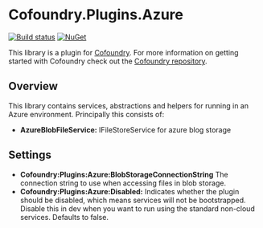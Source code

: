 # Cofoundry.Plugins.Azure

[![Build status](https://ci.appveyor.com/api/projects/status/65bx24r2ugb1hoko?svg=true)](https://ci.appveyor.com/project/Cofoundry/cofoundry-plugins-azure)
[![NuGet](https://img.shields.io/nuget/v/Cofoundry.Plugins.Azure.svg)](https://www.nuget.org/packages/Cofoundry.Plugins.Azure/)


This library is a plugin for [Cofoundry](https://www.cofoundry.org/). For more information on getting started with Cofoundry check out the [Cofoundry repository](https://github.com/cofoundry-cms/cofoundry).

## Overview

This library contains services, abstractions and helpers for running in an Azure environment. Principally this consists of:

- **AzureBlobFileService:** IFileStoreService for azure blog storage

## Settings

- **Cofoundry:Plugins:Azure:BlobStorageConnectionString** The connection string to use when accessing files in blob storage.
- **Cofoundry:Plugins:Azure:Disabled:** Indicates whether the plugin should be disabled, which means services will not be bootstrapped. Disable this in dev when you want to run using the standard non-cloud services. Defaults to false.






